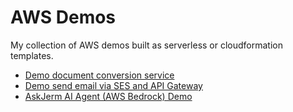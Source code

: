 # AWS Demos
My collection of AWS demos built as serverless or cloudformation templates.
- [Demo document conversion service](convert-sam)
- [Demo send email via SES and API Gateway](send-email-sam)
- [AskJerm AI Agent (AWS Bedrock) Demo](askjerm-cdk)
